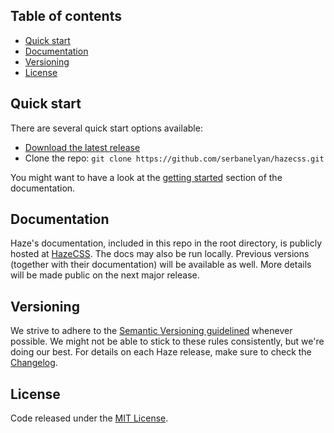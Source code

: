 ## Table of contents

- [Quick start](#quick-start)
- [Documentation](#documentation)
- [Versioning](#versioning)
- [License](#license)

## Quick start

There are several quick start options available:

- [Download the latest release](https://github.com/serbanelyan/hazecss/archive/refs/heads/main.zip)
- Clone the repo: `git clone https://github.com/serbanelyan/hazecss.git`

You might want to have a look at the [getting started](hazecss.com/docs/getting-started/introduction.html) section of the documentation.

## Documentation

Haze's documentation, included in this repo in the root directory, is publicly hosted at [HazeCSS](https://hazecss.com/). The docs may also be run locally. Previous versions (together with their documentation) will be available as well. More details will be made public on the next major release.

## Versioning

We strive to adhere to the [Semantic Versioning guidelined](https://semver.org/) whenever possible. We might not be able to stick to these rules consistently, but we're doing our best. For details on each Haze release, make sure to check the [Changelog](https://github.com/serbanelyan/hazecss/blob/main/CHANGELOG.md).

## License

Code released under the [MIT License](https://github.com/serbanelyan/hazecss/blob/main/LICENSE).
